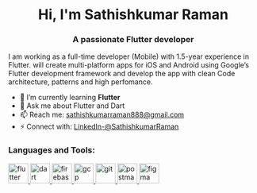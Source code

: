 <h1 align="center">Hi, I'm Sathishkumar Raman</h1>
<h3 align="center">A passionate Flutter developer</h3>

I am working as a full-time developer (Mobile) with 1.5-year experience in Flutter.
will create multi-platform apps for iOS and Android using Google’s Flutter development framework and develop the app with clean Code architecture, patterns and high perfomance.


- 🌱 I’m currently learning **Flutter**
- 💬 Ask me about Flutter and Dart
- 📫 Reach me: sathishkumarraman888@gmail.com      
- ⚡ Connect with: [LinkedIn-@SathishkumarRaman](https://www.linkedin.com/in/sathishkumar-raman-a82bb8214/) 

<h3 align="left">Languages and Tools:</h3>
<p align="left">
   <a href="https://flutter.dev" target="_blank" rel="noreferrer"> <img src="https://www.vectorlogo.zone/logos/flutterio/flutterio-icon.svg" alt="flutter" width="40" height="40"/> </a>
  <a href="https://dart.dev" target="_blank" rel="noreferrer"> <img src="https://www.vectorlogo.zone/logos/dartlang/dartlang-icon.svg" alt="dart" width="40" height="40"/> </a> 
  <a href="https://firebase.google.com/" target="_blank" rel="noreferrer"> <img src="https://www.vectorlogo.zone/logos/firebase/firebase-icon.svg" alt="firebase" width="40" height="40"/> </a>
  <a href="https://cloud.google.com" target="_blank" rel="noreferrer"> <img src="https://www.vectorlogo.zone/logos/google_cloud/google_cloud-icon.svg" alt="gcp" width="40" height="40"/> </a>
    <a href="https://git-scm.com/" target="_blank" rel="noreferrer"> <img src="https://www.vectorlogo.zone/logos/git-scm/git-scm-icon.svg" alt="git" width="40" height="40"/> </a>
  <a href="https://postman.com" target="_blank" rel="noreferrer"> <img src="https://www.vectorlogo.zone/logos/getpostman/getpostman-icon.svg" alt="postman" width="40" height="40"/> </a> 
    <a href="https://www.figma.com/" target="_blank" rel="noreferrer"> <img src="https://www.vectorlogo.zone/logos/figma/figma-icon.svg" alt="figma" width="40" height="40"/> </a>   
</p>

